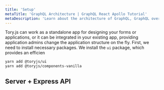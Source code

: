 ```yaml
---
title: 'Setup'
metaTitle: 'GraphQL Architecture | GraphQL React Apollo Tutorial'
metaDescription: 'Learn about the architecture of GraphQL, GraphQL over HTTP, the client server model with an example of http request'
---
```


Tory.js can work as a standalone app for designing your forms or applications, or it can be integrated in your existing app, providing application admins change the application structure on the fly. First, we need to install necessary packages. We install the `ui` package, which provides an efficien

```bash
yarn add @toryjs/ui
yarn add @toryjs/components-vanilla
```

## Server + Express API

